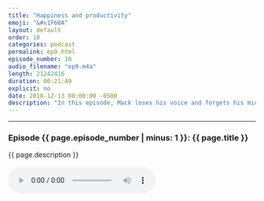 ```yaml
---
title: "Happiness and productivity"
emoji: "&#x1F60A"
layout: default
order: 10
categories: podcast
permalink: ep9.html
episode_number: 10
audio_filename: "ep9.m4a"
length: 21242416
duration: 00:21:49
explicit: no
date: 2018-12-13 08:00:00 -0500
description: "In this episode, Mack loses his voice and forgets his mic. Then they talk about if being productive leads to happiness or vice versa. Then they touch on Universal Basic Income (UBI)."
---
```


<hr />
<p>
<h3>Episode {{ page.episode_number | minus: 1 }}: {{ page.title }}</h3>
{{ page.description }}
<br />
<br />
<audio controls="">
<source src="{{ site.podcast_audio_prefix | append: page.audio_filename }}" type="audio/x-m4a" />
Your browser does not support the audio element.
</audio>
</p>
